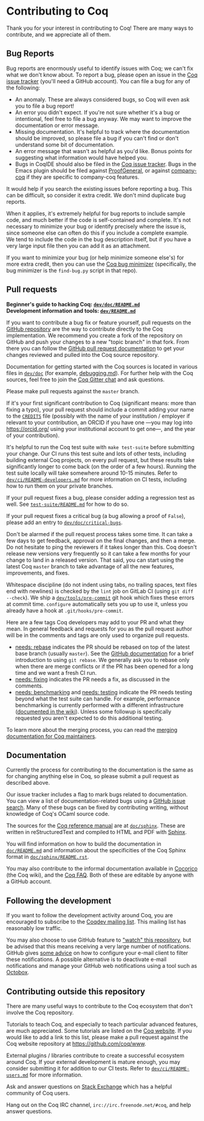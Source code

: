 # Contributing to Coq

Thank you for your interest in contributing to Coq! There are many ways to
contribute, and we appreciate all of them.

## Bug Reports

Bug reports are enormously useful to identify issues with Coq; we can't fix
what we don't know about. To report a bug, please open an issue in the
[Coq issue tracker](https://github.com/coq/coq/issues) (you'll need a GitHub
account). You can file a bug for any of the following:

- An anomaly. These are always considered bugs, so Coq will even ask you to
  file a bug report!
- An error you didn't expect. If you're not sure whether it's a bug or
  intentional, feel free to file a bug anyway. We may want to improve the
  documentation or error message.
- Missing documentation. It's helpful to track where the documentation should
  be improved, so please file a bug if you can't find or don't understand some
  bit of documentation.
- An error message that wasn't as helpful as you'd like. Bonus points for
  suggesting what information would have helped you.
- Bugs in CoqIDE should also be filed in the
  [Coq issue tracker](https://github.com/coq/coq/issues).
  Bugs in the Emacs plugin should be filed against
  [ProofGeneral](https://github.com/ProofGeneral/PG/issues), or against
  [company-coq](https://github.com/cpitclaudel/company-coq/issues) if they are
  specific to company-coq features.

It would help if you search the existing issues before reporting a bug. This
can be difficult, so consider it extra credit. We don't mind duplicate bug
reports.

When it applies, it's extremely helpful for bug reports to include sample
code, and much better if the code is self-contained and complete. It's not
necessary to minimize your bug or identify precisely where the issue is,
since someone else can often do this if you include a complete example. We
tend to include the code in the bug description itself, but if you have a
very large input file then you can add it as an attachment.

If you want to minimize your bug (or help minimize someone else's) for more
extra credit, then you can use the
[Coq bug minimizer](https://github.com/JasonGross/coq-tools) (specifically,
the bug minimizer is the `find-bug.py` script in that repo).

## Pull requests

**Beginner's guide to hacking Coq: [`dev/doc/README.md`](dev/doc/README.md)** \
**Development information and tools: [`dev/README.md`](dev/README.md)**

If you want to contribute a bug fix or feature yourself, pull requests on
the [GitHub repository](https://github.com/coq/coq) are the way to contribute
directly to the Coq implementation. We recommend you create a fork of the
repository on GitHub and push your changes to a new "topic branch" in that
fork. From there you can follow the
[GitHub pull request documentation](https://help.github.com/articles/about-pull-requests/)
to get your changes reviewed and pulled into the Coq source repository.

Documentation for getting started with the Coq sources is located in various
files in [`dev/doc`](dev/doc) (for example, [debugging.md](dev/doc/debugging.md)).
For further help with the Coq sources, feel free to join
the [Coq Gitter chat](https://gitter.im/coq/coq) and ask questions.

Please make pull requests against the `master` branch.

If it's your first significant contribution to Coq (significant means: more
than fixing a typo), your pull request should include a commit adding your name
to the [`CREDITS`](CREDITS) file (possibly with the name of your
institution / employer if relevant to your contribution, an ORCID if you have
one —you may log into https://orcid.org/ using your institutional account to
get one—, and the year of your contribution).

It's helpful to run the Coq test suite with `make test-suite` before submitting
your change. Our CI runs this test suite and lots of other tests, including
building external Coq projects, on every pull request, but these results
take significantly longer to come back (on the order of a few hours). Running
the test suite locally will take somewhere around 10-15 minutes. Refer to
[`dev/ci/README-developers.md`](dev/ci/README-developers.md) for more
information on CI tests, including how to run them on your private branches.

If your pull request fixes a bug, please consider adding a regression test as
well. See [`test-suite/README.md`](test-suite/README.md) for how to do so.

If your pull request fixes a critical bug (a bug allowing a proof of `False`),
please add an entry to [`dev/doc/critical-bugs`](/dev/doc/critical-bugs).

Don't be alarmed if the pull request process takes some time. It can take a
few days to get feedback, approval on the final changes, and then a merge.
Do not hesitate to ping the reviewers if it takes longer than this.
Coq doesn't release new versions very frequently so it can take a few months
for your change to land in a released version. That said, you can start using
the latest Coq `master` branch to take advantage of all the new features,
improvements, and fixes.

Whitespace discipline (do not indent using tabs, no trailing spaces, text
files end with newlines) is checked by the `lint` job on GitLab CI (using
`git diff --check`). We ship a [`dev/tools/pre-commit`](/dev/tools/pre-commit)
git hook which fixes these errors at commit time. `configure` automatically
sets you up to use it, unless you already have a hook at `.git/hooks/pre-commit`.

Here are a few tags Coq developers may add to your PR and what they mean. In
general feedback and requests for you as the pull request author will be in
the comments and tags are only used to organize pull requests.

- [needs: rebase][rebase-label] indicates the PR should be rebased on top of
  the latest base branch (usually `master`). See the
  [GitHub documentation](https://help.github.com/articles/about-git-rebase/)
  for a brief introduction to using `git rebase`.
  We generally ask you to rebase only when there are merge conflicts or if
  the PR has been opened for a long time and we want a fresh CI run.
- [needs: fixing][fixing-label] indicates the PR needs a fix, as discussed in the comments.
- [needs: benchmarking][benchmarking-label] and [needs: testing][testing-label]
  indicate the PR needs testing beyond what the test suite can handle.
  For example, performance benchmarking is currently performed with a different
  infrastructure ([documented in the wiki][jenkins-doc]). Unless some followup
  is specifically requested you aren't expected to do this additional testing.

To learn more about the merging process, you can read the
[merging documentation for Coq maintainers](dev/doc/MERGING.md).

## Documentation

Currently the process for contributing to the documentation is the same as
for changing anything else in Coq, so please submit a pull request as
described above.

Our issue tracker includes a flag to mark bugs related to documentation.
You can view a list of documentation-related bugs using a
[GitHub issue search](https://github.com/coq/coq/issues?q=is%3Aopen+is%3Aissue+label%3A%22kind%3A+documentation%22).
Many of these bugs can be fixed by contributing writing, without knowledge
of Coq's OCaml source code.

The sources for the [Coq reference manual](https://coq.inria.fr/distrib/current/refman/)
are at [`doc/sphinx`](/doc/sphinx). These are written in reStructuredText
and compiled to HTML and PDF with [Sphinx](http://www.sphinx-doc.org/).

You will find information on how to build the documentation in
[`doc/README.md`](doc/README.md) and information about the specificities of
the Coq Sphinx format in [`doc/sphinx/README.rst`](doc/sphinx/README.rst).

You may also contribute to the informal documentation available in
[Cocorico](https://github.com/coq/coq/wiki) (the Coq wiki), and the
[Coq FAQ](https://github.com/coq/coq/wiki/The-Coq-FAQ). Both of these are
editable by anyone with a GitHub account.

## Following the development

If you want to follow the development activity around Coq, you are encouraged
to subscribe to the [Coqdev mailing list](https://sympa.inria.fr/sympa/info/coqdev).
This mailing list has reasonably low traffic.

You may also choose to use GitHub feature to
["watch" this repository](https://github.com/coq/coq/subscription), but be
advised that this means receiving a very large number of notifications.
GitHub gives [some advice](https://blog.github.com/2017-07-18-managing-large-numbers-of-github-notifications/#prioritize-the-notifications-you-receive)
on how to configure your e-mail client to filter these notifications.
A possible alternative is to deactivate e-mail notifications and manage your
GitHub web notifications using a tool such as [Octobox](http://octobox.io/).

## Contributing outside this repository

There are many useful ways to contribute to the Coq ecosystem that don't
involve the Coq repository.

Tutorials to teach Coq, and especially to teach particular advanced features,
are much appreciated. Some tutorials are listed on the
[Coq website](https://coq.inria.fr/documentation). If you would like to add
a link to this list, please make a pull request against the Coq website
repository at <https://github.com/coq/www>.

External plugins / libraries contribute to create a successful ecosystem
around Coq. If your external development is mature enough, you may consider
submitting it for addition to our CI tests. Refer to
[`dev/ci/README-users.md`](dev/ci/README-users.md) for more information.

Ask and answer questions on [Stack Exchange](https://stackexchange.com/filters/299857/questions-tagged-coq-on-stackexchange-sites)
which has a helpful community of Coq users.

Hang out on the Coq IRC channel, `irc://irc.freenode.net/#coq`, and help answer questions.

[rebase-label]: https://github.com/coq/coq/pulls?utf8=%E2%9C%93&q=is%3Aopen%20is%3Apr%20label%3A%22needs%3A%20rebase%22
[fixing-label]: https://github.com/coq/coq/pulls?q=is%3Aopen+is%3Apr+label%3A%22needs%3A+fixing%22
[benchmarking-label]: https://github.com/coq/coq/pulls?q=is%3Aopen+is%3Apr+label%3A%22needs%3A+benchmarking%22
[testing-label]: https://github.com/coq/coq/pulls?q=is%3Aopen+is%3Apr+label%3A%22needs%3A+testing%22

[jenkins-doc]: https://github.com/coq/coq/wiki/Jenkins-(automated-benchmarking)
